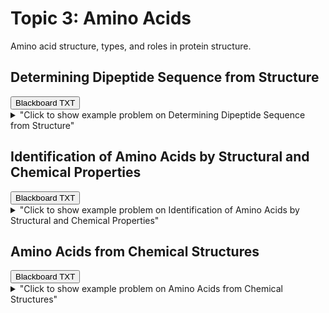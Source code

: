 # Topic 3: Amino Acids

Amino acid structure, types, and roles in protein structure.

## Determining Dipeptide Sequence from Structure

<div id="2_amino_acids-polypeptide_mc_sequence-button-container" class="button-container">
<button class="md-button custom-download-button bb_text" onclick="downloadFile('bbq-2_amino_acids-polypeptide_mc_sequence-questions.txt')" title="Download bbq-2_amino_acids-polypeptide_mc_sequence-questions.txt" aria-label="Click to download the Blackboard TXT file (bbq-2_amino_acids-polypeptide_mc_sequence-questions.txt)">
    <i class="fa fa-download"></i> Blackboard TXT
</button>
</div><details>
  <summary>"Click to show example problem on Determining Dipeptide Sequence from Structure"</summary>
  {% include "biochemistry/topic03/2_amino_acids-polypeptide_mc_sequence.html" %}

<br/></details>
## Identification of Amino Acids by Structural and Chemical Properties

<div id="MC-amino_acids-button-container" class="button-container">
<button class="md-button custom-download-button bb_text" onclick="downloadFile('bbq-MC-amino_acids-questions.txt')" title="Download bbq-MC-amino_acids-questions.txt" aria-label="Click to download the Blackboard TXT file (bbq-MC-amino_acids-questions.txt)">
    <i class="fa fa-download"></i> Blackboard TXT
</button>
</div><details>
  <summary>"Click to show example problem on Identification of Amino Acids by Structural and Chemical Properties"</summary>
  {% include "biochemistry/topic03/MC-amino_acids.html" %}

<br/></details>
## Amino Acids from Chemical Structures

<div id="which_amino_acid_mc-button-container" class="button-container">
<button class="md-button custom-download-button bb_text" onclick="downloadFile('bbq-which_amino_acid_mc-questions.txt')" title="Download bbq-which_amino_acid_mc-questions.txt" aria-label="Click to download the Blackboard TXT file (bbq-which_amino_acid_mc-questions.txt)">
    <i class="fa fa-download"></i> Blackboard TXT
</button>
</div><details>
  <summary>"Click to show example problem on Amino Acids from Chemical Structures"</summary>
  {% include "biochemistry/topic03/which_amino_acid_mc.html" %}

<br/></details>
